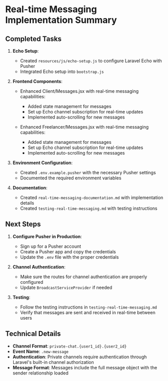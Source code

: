 # Real-time Messaging Implementation Summary

## Completed Tasks

1. **Echo Setup**:
   - Created `resources/js/echo-setup.js` to configure Laravel Echo with Pusher
   - Integrated Echo setup into `bootstrap.js`

2. **Frontend Components**:
   - Enhanced Client/Messages.jsx with real-time messaging capabilities:
     - Added state management for messages
     - Set up Echo channel subscription for real-time updates
     - Implemented auto-scrolling for new messages
   
   - Enhanced Freelancer/Messages.jsx with real-time messaging capabilities:
     - Added state management for messages
     - Set up Echo channel subscription for real-time updates
     - Implemented auto-scrolling for new messages

3. **Environment Configuration**:
   - Created `.env.example.pusher` with the necessary Pusher settings
   - Documented the required environment variables

4. **Documentation**:
   - Created `real-time-messaging-documentation.md` with implementation details
   - Created `testing-real-time-messaging.md` with testing instructions

## Next Steps

1. **Configure Pusher in Production**:
   - Sign up for a Pusher account
   - Create a Pusher app and copy the credentials
   - Update the `.env` file with the proper credentials

2. **Channel Authentication**:
   - Make sure the routes for channel authentication are properly configured
   - Update `BroadcastServiceProvider` if needed

3. **Testing**:
   - Follow the testing instructions in `testing-real-time-messaging.md`
   - Verify that messages are sent and received in real-time between users

## Technical Details

- **Channel Format**: `private-chat.{user1_id}.{user2_id}`
- **Event Name**: `.new-message`
- **Authentication**: Private channels require authentication through Laravel's built-in channel authorization
- **Message Format**: Messages include the full message object with the sender relationship loaded
